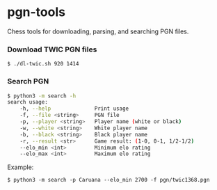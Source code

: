 # pgn-tools
Chess tools for downloading, parsing, and searching PGN files.
### Download TWIC PGN files
```shell
$ ./dl-twic.sh 920 1414
```
### Search PGN
```sh
$ python3 -m search -h
search usage:
    -h, --help              Print usage
    -f, --file <string>     PGN file
    -p, --player <string>   Player name (white or black)
    -w, --white <string>    White player name
    -b, --black <string>    Black player name
    -r, --result <str>      Game result: (1-0, 0-1, 1/2-1/2)
    --elo_min <int>         Minimum elo rating
    --elo_max <int>         Maximum elo rating
```
Example:
```shell
$ python3 -m search -p Caruana --elo_min 2700 -f pgn/twic1368.pgn
```
